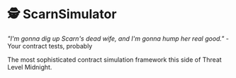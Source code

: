 # 🕵️ ScarnSimulator

*"I'm gonna dig up Scarn's dead wife, and I'm gonna hump her real good."* - Your contract tests, probably

The most sophisticated contract simulation framework this side of Threat Level Midnight.
